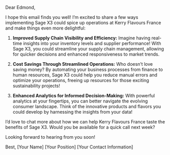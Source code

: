 Dear Edmond,

I hope this email finds you well! I’m excited to share a few ways implementing Sage X3 could spice up operations at Kerry Flavours France and make things even more delightful:

1. **Improved Supply Chain Visibility and Efficiency:** Imagine having real-time insights into your inventory levels and supplier performance! With Sage X3, you could streamline your supply chain management, allowing for quicker decisions and enhanced responsiveness to market trends.

2. **Cost Savings Through Streamlined Operations:** Who doesn’t love saving money? By automating your business processes from finance to human resources, Sage X3 could help you reduce manual errors and optimize your operations, freeing up resources for those exciting sustainability projects!

3. **Enhanced Analytics for Informed Decision-Making:** With powerful analytics at your fingertips, you can better navigate the evolving consumer landscape. Think of the innovative products and flavors you could develop by harnessing the insights from your data!

I’d love to chat more about how we can help Kerry Flavours France taste the benefits of Sage X3. Would you be available for a quick call next week? 

Looking forward to hearing from you soon!

Best,
[Your Name]
[Your Position]
[Your Contact Information]
```